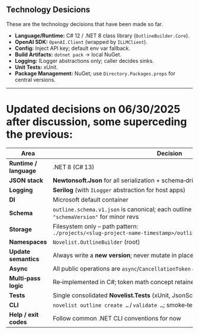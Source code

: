 ## Technology Desicions
These are the technology decisions that have been made so far.

- **Language/Runtime:** C# 12 / .NET 8 class library (`OutlineBuilder.Core`).
- **OpenAI SDK:** `OpenAI.Client` (wrapped by `ILLMClient`).
- **Config:** Inject API key; default env var fallback.
- **Build Artifacts:** `dotnet pack` → local NuGet.
- **Logging:** ILogger abstractions only; caller decides sinks.
- **Unit Tests:** xUnit.
- **Package Management:** NuGet; use `Directory.Packages.props` for central versions.
---

# Updated decisions on 06/30/2025 after discussion, some superceding the previous:

| Area                   | Decision                                                                                                        |
| ---------------------- | --------------------------------------------------------------------------------------------------------------- |
| **Runtime / language** | .NET 8 (C# 13)                                                                                                  |
| **JSON stack**         | **Newtonsoft.Json** for all serialization + schema‑driven work                                                  |
| **Logging**            | **Serilog** (with `ILogger` abstraction for host apps)                                                          |
| **DI**                 | Microsoft default container                                                                                     |
| **Schema**             | `outline.schema.v1.json` is canonical; each outline carries an internal `"schemaVersion"` for minor revs        |
| **Storage**            | Filesystem only – path pattern: `./projects/<slug‑project‑name‑timestamp>/outlines/<slug‑title‑timestamp>.json` |
| **Namespaces**         | `Novelist.OutlineBuilder` (root)                                                                                |
| **Update semantics**   | Always write a **new version**; never mutate in place                                                           |
| **Async**              | All public operations are `async`/`CancellationToken` aware                                                     |
| **Multi‑pass logic**   | Re‑implemented in C#; token math concept retained                                                               |
| **Tests**              | Single consolidated **Novelist.Tests** (xUnit, JsonSchema.Net)                                                  |
| **CLI**                | `novelist outline create …` / `validate …`; smoke‑tested via `dotnet test`                                      |
| **Help / exit codes**  | Follow common .NET CLI conventions for now                                                                      |
